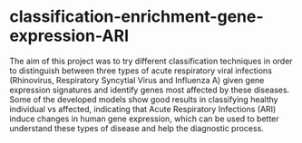 # classification-enrichment-gene-expression-ARI
The aim of this project was to try different classification techniques in order to distinguish between three types of acute respiratory viral infections (Rhinovirus, Respiratory Syncytial Virus and Influenza A) given gene expression signatures and identify genes most affected by these diseases. Some of the developed models show good results in classifying healthy individual vs affected, indicating that Acute Respiratory Infections (ARI) induce changes in human gene expression, which can be used to better understand these types of disease and help the diagnostic process.
